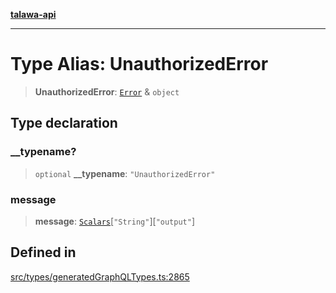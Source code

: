 [**talawa-api**](../../../README.md)

***

# Type Alias: UnauthorizedError

> **UnauthorizedError**: [`Error`](Error.md) & `object`

## Type declaration

### \_\_typename?

> `optional` **\_\_typename**: `"UnauthorizedError"`

### message

> **message**: [`Scalars`](Scalars.md)\[`"String"`\]\[`"output"`\]

## Defined in

[src/types/generatedGraphQLTypes.ts:2865](https://github.com/Suyash878/talawa-api/blob/e4413cec641a837926071678fed3c7f67234e31e/src/types/generatedGraphQLTypes.ts#L2865)
